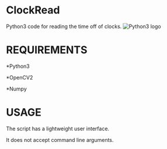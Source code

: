 # ClockRead
Python3 code for reading the time off of clocks. 
![Python3 logo](https://communityblog.fedoraproject.org/wp-content/uploads/2015/11/Python-logo-1024x433.png)

# REQUIREMENTS

*Python3

*OpenCV2

*Numpy

# USAGE

The script has a lightweight user interface.

It does not accept command line arguments.
